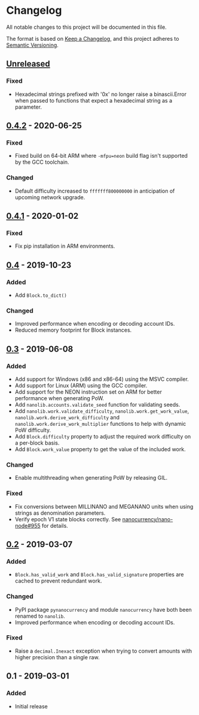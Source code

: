 # Changelog
All notable changes to this project will be documented in this file.

The format is based on [Keep a Changelog](https://keepachangelog.com/en/1.0.0/),
and this project adheres to [Semantic Versioning](https://semver.org/spec/v2.0.0.html).

## [Unreleased]
### Fixed
 - Hexadecimal strings prefixed with '0x' no longer raise a binascii.Error when passed to functions that expect a hexadecimal string as a parameter.

## [0.4.2] - 2020-06-25
### Fixed
 - Fixed build on 64-bit ARM where `-mfpu=neon` build flag isn't supported by the GCC toolchain.

### Changed
 - Default difficulty increased to `fffffff800000000` in anticipation of upcoming network upgrade.

## [0.4.1] - 2020-01-02
### Fixed
 - Fix pip installation in ARM environments.

## [0.4] - 2019-10-23
### Added
  - Add `Block.to_dict()`

### Changed
 - Improved performance when encoding or decoding account IDs.
 - Reduced memory footprint for Block instances.

## [0.3] - 2019-06-08
### Added
 - Add support for Windows (x86 and x86-64) using the MSVC compiler.
 - Add support for Linux (ARM) using the GCC compiler.
 - Add support for the NEON instruction set on ARM for better performance when generating PoW.
 - Add `nanolib.accounts.validate_seed` function for validating seeds.
 - Add `nanolib.work.validate_difficulty`, `nanolib.work.get_work_value`, `nanolib.work.derive_work_difficulty` and `nanolib.work.derive_work_multiplier` functions to help with dynamic PoW difficulty.
 - Add `Block.difficulty` property to adjust the required work difficulty on a per-block basis.
 - Add `Block.work_value` property to get the value of the included work.

### Changed
 - Enable multithreading when generating PoW by releasing GIL.

### Fixed
 - Fix conversions between MILLINANO and MEGANANO units when using strings as denomination parameters.
 - Verify epoch V1 state blocks correctly. See [nanocurrency/nano-node#955](https://github.com/nanocurrency/nano-node/pull/955) for details.

## [0.2] - 2019-03-07
### Added
 - `Block.has_valid_work` and `Block.has_valid_signature` properties are cached to prevent redundant work.

### Changed
 - PyPI package `pynanocurrency` and module `nanocurrency` have both been renamed to `nanolib`.
 - Improved performance when encoding or decoding account IDs.

### Fixed
 - Raise a `decimal.Inexact` exception when trying to convert amounts with higher precision than a single raw.

## 0.1 - 2019-03-01
### Added
- Initial release

[Unreleased]: https://github.com/Matoking/nanolib/compare/0.4.2...HEAD
[0.4.2]: https://github.com/Matoking/nanolib/compare/0.4.1...0.4.2
[0.4.1]: https://github.com/Matoking/nanolib/compare/0.4...0.4.1
[0.4]: https://github.com/Matoking/nanolib/compare/0.3...0.4
[0.3]: https://github.com/Matoking/nanolib/compare/0.2...0.3
[0.2]: https://github.com/Matoking/nanolib/compare/0.1...0.2
